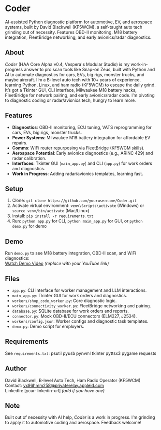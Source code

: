 # Coder
AI-assisted Python diagnostic platform for automotive, EV, and aerospace systems, built by David Blackwell (KF5WCM), a self-taught auto tech grinding out of necessity. Features OBD-II monitoring, M18 battery integration, FleetBridge networking, and early avionics/radar diagnostics.

## About
*Coder* (HAA Core Alpha v0.4, Vespera's Modular Studio) is my work-in-progress answer to pro scan tools like Snap-on Zeus, built with Python and AI to automate diagnostics for cars, EVs, big rigs, monster trucks, and maybe aircraft. I’m a B-level auto tech with 10+ years of experience, learning Python, Linux, and ham radio (KF5WCM) to escape the daily grind. It’s got a Tkinter GUI, CLI interface, Milwaukee M18 battery hacks, FleetBridge for network pairing, and early avionics/radar code. I’m pivoting to diagnostic coding or radar/avionics tech, hungry to learn more.

## Features
- **Diagnostics**: OBD-II monitoring, ECU tuning, VATS reprogramming for cars, EVs, big rigs, monster trucks.
- **Power Systems**: Milwaukee M18 battery integration for affordable EV repairs.
- **Comms**: WiFi router repurposing via FleetBridge (KF5WCM skills).
- **Aerospace Potential**: Early avionics diagnostics (e.g., ARINC 429) and radar calibration.
- **Interfaces**: Tkinter GUI (`main_app.py`) and CLI (`app.py`) for work orders and diagnostics.
- **Work in Progress**: Adding radar/avionics templates, learning fast.

## Setup
1. Clone: `git clone https://github.com/yourusername/Coder.git`
2. Activate virtual environment: `venv\Scripts\activate` (Windows) or `source venv/bin/activate` (Mac/Linux)
3. Install: `pip install -r requirements.txt`
4. Run: `python app.py` for CLI, `python main_app.py` for GUI, or `python demo.py` for demo

## Demo
Run `demo.py` to see M18 battery integration, OBD-II scan, and WiFi diagnostics:  
[Watch Demo Video](https://youtube.com/your-unlisted-link) *(replace with your YouTube link)*

## Files
- `app.py`: CLI interface for worker management and LLM interactions.
- `main_app.py`: Tkinter GUI for work orders and diagnostics.
- `workers/shop_code_worker.py`: Core diagnostic logic.
- `workers/connectivity_worker.py`: FleetBridge networking and pairing.
- `database.py`: SQLite database for work orders and reports.
- `connector.py`: Mock OBD-II/ECU connectors (ELM327, J2534).
- `workers/config.json`: Worker configs and diagnostic task templates.
- `demo.py`: Demo script for employers.

## Requirements
See `requirements.txt`:
psutil
pyusb
pynvml
tkinter
pyttsx3
pygame
requests


## Author
David Blackwell, B-level Auto Tech, Ham Radio Operator (KF5WCM)  
Contact: vx96hmm258@privaterelay.appleid.com  
LinkedIn: [your-linkedin-url] *(add if you have one)*

## Note
Built out of necessity with AI help, *Coder* is a work in progress. I’m grinding to apply it to automotive coding and aerospace. Feedback welcome!


